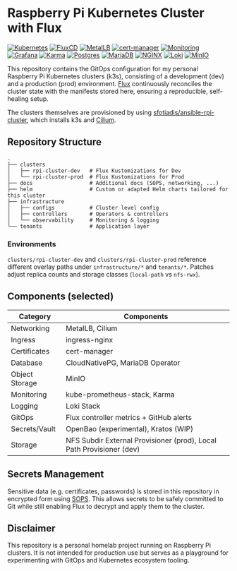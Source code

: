 # Raspberry Pi Kubernetes Cluster with Flux
[![Kubernetes](https://img.shields.io/badge/Kubernetes-326CE5?logo=kubernetes&logoColor=white)](https://kubernetes.io/)
[![FluxCD](https://img.shields.io/badge/GitOps-FluxCD-009688?logo=flux&logoColor=white)](https://fluxcd.io/)
[![MetalLB](https://img.shields.io/badge/Networking-MetalLB-1F97D4)](https://metallb.universe.tf/)
[![cert-manager](https://img.shields.io/badge/Certificates-cert--manager-3ECF8E)](https://cert-manager.io/)
[![Monitoring](https://img.shields.io/badge/Monitoring-kube--prometheus--stack-E6522C?logo=prometheus&logoColor=white)](https://prometheus.io/)
[![Grafana](https://img.shields.io/badge/Dashboard-Grafana-F46800?logo=grafana&logoColor=white)](https://grafana.com/)
[![Karma](https://img.shields.io/badge/Alerts-Karma-6D5DF7)](https://github.com/prymitive/karma)
[![Postgres](https://img.shields.io/badge/Database-CloudNativePG-336791?logo=postgresql&logoColor=white)](https://cloudnative-pg.io/)
[![MariaDB](https://img.shields.io/badge/Database-MariaDB-1F5FA8?logo=mariadb&logoColor=white)](https://mariadb.org/)
[![NGINX](https://img.shields.io/badge/Ingress-NGINX-009639?logo=nginx&logoColor=white)](https://kubernetes.github.io/ingress-nginx/)
[![Loki](https://img.shields.io/badge/Logging-Loki-5A2D81?logo=grafana&logoColor=white)](https://grafana.com/oss/loki/)
[![MinIO](https://img.shields.io/badge/Storage-MinIO-9400d3?logo=minio&logoColor=white)](https://min.io/)

This repository contains the GitOps configuration for my personal Raspberry Pi Kubernetes clusters (k3s), consisting of a development (dev) and a production (prod) environment.
[Flux](https://fluxcd.io/) continuously reconciles the cluster state with the manifests stored here, ensuring a reproducible, self-healing setup.

The clusters themselves are provisioned by using [sfotiadis/ansible-rpi-cluster](https://github.com/sfotiadis/ansible-rpi-cluster), which installs k3s and [Cilium](https://cilium.io/).


## Repository Structure

```text
.
├── clusters
│   ├── rpi-cluster-dev   # Flux Kustomizations for Dev
│   └── rpi-cluster-prod  # Flux Kustomizations for Prod
├── docs                  # Additional docs (SOPS, networking, ...)
├── helm                  # Custom or adapted Helm charts tailored for this cluster
├── infrastructure
│   ├── configs           # Cluster level config
│   ├── controllers       # Operators & controllers
│   └── observability     # Monitoring & logging
└── tenants               # Application layer 
```

### Environments
`clusters/rpi-cluster-dev` and `clusters/rpi-cluster-prod` reference different overlay paths under `infrastructure/*` and `tenants/*`. Patches adjust replica counts and storage classes (`local-path` vs `nfs-rwx`).

## Components (selected)

| Category        | Components |
|-----------------|------------|
| Networking      | MetalLB, Cilium |
| Ingress         | ingress-nginx |
| Certificates    | cert-manager |
| Database        | CloudNativePG, MariaDB Operator |
| Object Storage  | MinIO |
| Monitoring      | kube-prometheus-stack, Karma |
| Logging         | Loki Stack |
| GitOps          | Flux controller metrics + GitHub alerts |
| Secrets/Vault   | OpenBao (experimental), Kratos (WIP) |
| Storage         | NFS Subdir External Provisioner (prod), Local Path Provisioner (dev) |

## Secrets Management

Sensitive data (e.g. certificates, passwords) is stored in this repository in encrypted form using [SOPS](https://github.com/getsops/sops).
This allows secrets to be safely committed to Git while still enabling Flux to decrypt and apply them to the cluster.

## Disclaimer

This repository is a personal homelab project running on Raspberry Pi clusters.
It is not intended for production use but serves as a playground for experimenting with GitOps and Kubernetes ecosystem tooling.
